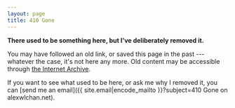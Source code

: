 ```yaml
---
layout: page
title: 410 Gone
---
```


**There used to be something here, but I've deliberately removed it.**

You may have followed an old link, or saved this page in the past --- whatever the case, it's not here any more.
Old content may be accessible through [the Internet Archive](https://archive.org/).

If you want to see what used to be here, or ask me why I removed it, you can [send me an email]({{ site.email|encode_mailto }}?subject=410 Gone on alexwlchan.net).
